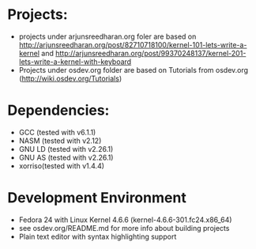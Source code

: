 # Projects:
* projects under arjunsreedharan.org foler are based on http://arjunsreedharan.org/post/82710718100/kernel-101-lets-write-a-kernel and http://arjunsreedharan.org/post/99370248137/kernel-201-lets-write-a-kernel-with-keyboard
* Projects under osdev.org folder are based on Tutorials from osdev.org (http://wiki.osdev.org/Tutorials)

# Dependencies:
* GCC	 (tested with v6.1.1)
* NASM	 (tested with v2.12)
* GNU LD (tested with v2.26.1)
* GNU AS (tested with v2.26.1)
* xorriso(tested with v1.4.4)

# Development Environment
* Fedora 24 with Linux Kernel 4.6.6 (kernel-4.6.6-301.fc24.x86_64)
* see osdev.org/README.md for more info about building projects
* Plain text editor with syntax highlighting support